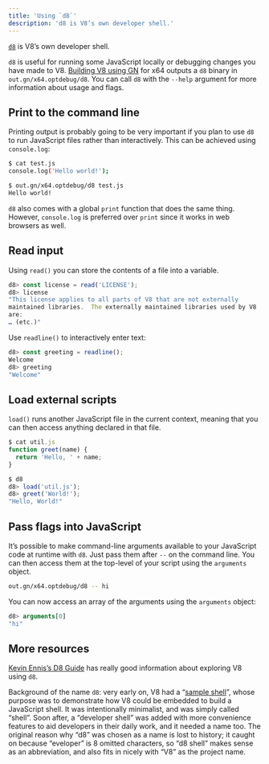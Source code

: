 ```yaml
---
title: 'Using `d8`'
description: 'd8 is V8’s own developer shell.'
---
```

[`d8`](https://codesearch.chromium.org/chromium/src/v8/src/d8.h?q=d8&sq=package:chromium&l=5) is V8’s own developer shell.

`d8` is useful for running some JavaScript locally or debugging changes you have made to V8. [Building V8 using GN](/docs/build-gn) for x64 outputs a `d8` binary in `out.gn/x64.optdebug/d8`. You can call `d8` with the  `--help` argument for more information about usage and flags.

## Print to the command line

Printing output is probably going to be very important if you plan to use `d8` to run JavaScript files rather than interactively. This can be achieved using `console.log`:

```bash
$ cat test.js
console.log('Hello world!');

$ out.gn/x64.optdebug/d8 test.js
Hello world!
```

`d8` also comes with a global `print` function that does the same thing. However, `console.log` is preferred over `print` since it works in web browsers as well.

## Read input

Using `read()` you can store the contents of a file into a variable.

```js
d8> const license = read('LICENSE');
d8> license
"This license applies to all parts of V8 that are not externally
maintained libraries.  The externally maintained libraries used by V8
are:
… (etc.)"
```

Use `readline()` to interactively enter text:

```js
d8> const greeting = readline();
Welcome
d8> greeting
"Welcome"
```

## Load external scripts

`load()` runs another JavaScript file in the current context, meaning that you can then access anything declared in that file.

```js
$ cat util.js
function greet(name) {
  return 'Hello, ' + name;
}

$ d8
d8> load('util.js');
d8> greet('World!');
"Hello, World!"
```

## Pass flags into JavaScript

It’s possible to make command-line arguments available to your JavaScript code at runtime with `d8`. Just pass them after `--` on the command line. You can then access them at the top-level of your script using the `arguments` object.

```bash
out.gn/x64.optdebug/d8 -- hi
```

You can now access an array of the arguments using the `arguments` object:

```js
d8> arguments[0]
"hi"
```

## More resources

[Kevin Ennis’s D8 Guide](https://gist.github.com/kevincennis/0cd2138c78a07412ef21) has really good information about exploring V8 using `d8`.

Background of the name `d8`: very early on, V8 had a “[sample shell](https://chromium.googlesource.com/v8/v8/+/master/samples/shell.cc)”, whose purpose was to demonstrate how V8 could be embedded to build a JavaScript shell. It was intentionally minimalist, and was simply called “shell”. Soon after, a “developer shell” was added with more convenience features to aid developers in their daily work, and it needed a name too. The original reason why “d8” was chosen as a name is lost to history; it caught on because “eveloper” is 8 omitted characters, so “d8 shell” makes sense as an abbreviation, and also fits in nicely with “V8” as the project name.

